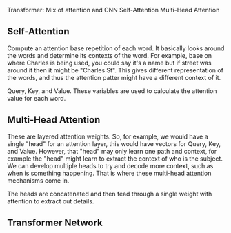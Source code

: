 Transformer: Mix of attention and CNN
Self-Attention
Multi-Head Attention

## Self-Attention
Compute an attention base repetition of each word. It basically looks around the words and determine its contexts of the word. For example, base on where Charles is being used, you could say it's a name but if street was around it then it might be "Charles St". This gives different representation of the words, and thus the attention patter might have a different context of it.

Query, Key, and Value. These variables are used to calculate the attention value for each word. 

## Multi-Head Attention

These are layered attention weights. So, for example, we would have a single "head" for an attention layer, this would have vectors for Query, Key, and Value. However, that "head" may only learn one path and context, for example the "head" might learn to extract the context of who is the subject. We can develop multiple heads to try and decode more context, such as when is something happening. That is where these multi-head attention mechanisms come in. 

The heads are concatenated and then fead through a single weight with attention to extract out details.

## Transformer Network


